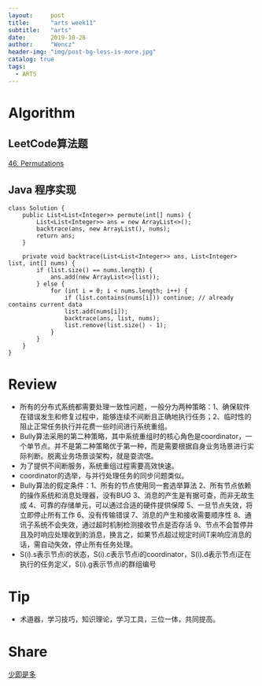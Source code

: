 ```yaml
---
layout:     post
title:      "arts week11"
subtitle:   "arts"
date:       2019-10-28
author:     "Woncz"
header-img: "img/post-bg-less-is-more.jpg"
catalog: true
tags:
  - ARTS
---
```


# Algorithm

## LeetCode算法题
[46. Permutations](https://leetcode-cn.com/problems/permutations/)


## Java 程序实现
```
class Solution {
    public List<List<Integer>> permute(int[] nums) {
        List<List<Integer>> ans = new ArrayList<>();
        backtrace(ans, new ArrayList(), nums);
        return ans;
    }

    private void backtrace(List<List<Integer>> ans, List<Integer> list, int[] nums) {
        if (list.size() == nums.length) {
            ans.add(new ArrayList<>(list));
        } else {
            for (int i = 0; i < nums.length; i++) {
                if (list.contains(nums[i])) continue; // already contains current data
                list.add(nums[i]);
                backtrace(ans, list, nums);
                list.remove(list.size() - 1);
            }
        }
    }
}
```

# Review
[](http://vis.usal.es/rodrigo/documentos/papers/BullyAlgorithm.pdf)
- 所有的分布式系统都需要处理一致性问题，一般分为两种策略：1、确保软件在错误发生和修复过程中，能够连续不间断且正确地执行任务；2、临时性的阻止正常任务执行并花费一些时间进行系统重组。
- Bully算法采用的第二种策略，其中系统重组时的核心角色是coordinator，一个单节点。并不是第二种策略优于第一种，而是需要根据自身业务场景进行实际判断。脱离业务场景谈架构，就是耍流氓。
- 为了提供不间断服务，系统重组过程需要高效快速。
- coordinator的选举，与并行处理任务的同步问题类似。
- Bully算法的假定条件：1、所有的节点使用同一套选举算法 2、所有节点依赖的操作系统和消息处理器，没有BUG 3、消息的产生是有据可查，而非无故生成 4、可靠的存储单元，可以通过合适的硬件提供保障 5、一旦节点失效，将立即停止所有工作 6、没有传输错误 7、消息的产生和接收需要顺序性 8、通讯子系统不会失效，通过超时机制检测接收节点是否存活 9、节点不会暂停并且及时响应处理收到的消息，换言之，如果节点超过规定时间T来响应消息的话，需自动失效，停止所有任务处理。
- S(i).s表示节点i的状态，S(i).c表示节点i的coordinator，S(i).d表示节点i正在执行的任务定义，S(i).g表示节点i的群组编号


# Tip
- 术道器，学习技巧，知识理论，学习工具，三位一体，共同提高。

# Share
[少即是多](https://www.jianshu.com/p/066720769aa1)



